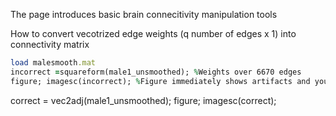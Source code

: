 The page introduces basic brain connecitivity manipulation tools

How to convert vecotrized edge weights (q number of edges x 1) into connectivity matrix

```ruby 
load malesmooth.mat
incorrect =squareform(male1_unsmoothed); %Weights over 6670 edges 
figure; imagesc(incorrect); %Figure immediately shows artifacts and you shoud immediately conclude something went wrong. 
```

correct = vec2adj(male1_unsmoothed); 
figure; imagesc(correct);
